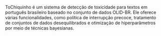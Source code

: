ToChiquinho é um sistema de detecção de toxicidade para textos em português brasileiro baseado no conjunto de dados OLID-BR. Ele oferece várias funcionalidades, como política de interrupção precoce, tratamento de conjuntos de dados desequilibrados e otimização de hiperparâmetros por meio de técnicas bayesianas.
